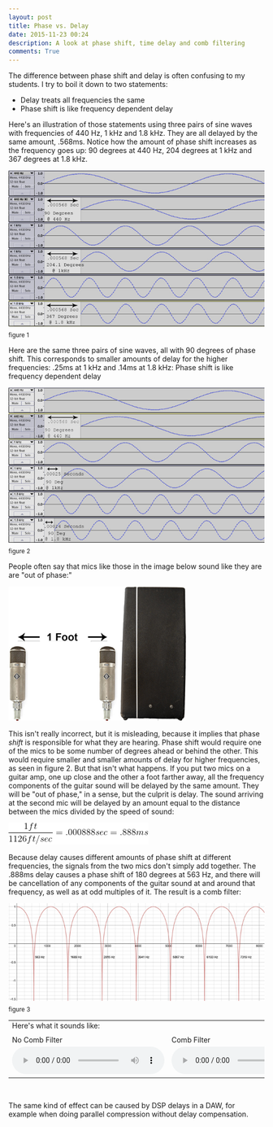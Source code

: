 ```yaml
---
layout: post
title: Phase vs. Delay
date: 2015-11-23 00:24 
description: A look at phase shift, time delay and comb filtering  
comments: True
---
```


The difference between phase shift and delay is often confusing to my students. I try to boil it down to two statements:

* Delay treats all frequencies the same
* Phase shift is like frequency dependent delay
 
Here's an illustration of those statements using three pairs of sine waves with frequencies of 440 Hz, 1 kHz and 1.8 kHz. They are all delayed by the same amount, .568ms. Notice how the amount of phase shift increases as the frequency goes up: 90 degrees  at 440 Hz, 204 degrees at 1 kHz and 367 degrees at 1.8 kHz.
 
![EqualDelaySm.jpg](/img/phase/EqualDelaySm.jpg)<sub>figure 1</sub>


Here are the same three pairs of sine waves, all with 90 degrees of phase shift. This corresponds to smaller amounts of delay for the higher frequencies: .25ms at 1 kHz and .14ms at 1.8 kHz: Phase shift is like frequency dependent delay

![EqualPhaseSm.jpg](/img/phase/EqualPhaseSm.jpg)<sub>figure 2</sub>

People often say that mics like those in the image below sound like they are are "out of phase:"

![mic setup](/img/phase/amp.jpg)

This isn't really incorrect, but it is misleading, because it implies that phase *shift* is responsible for what they are hearing. Phase shift would require one of the mics to be some number of degrees ahead or behind the other. This would require smaller and smaller amounts of delay for higher frequencies, as seen in figure 2. But that isn't what happens. If you put two mics on a guitar amp, one up close and the other a foot farther away, all the frequency components of the guitar sound will be delayed by the same amount. They will be "out of phase," in a sense, but the culprit is delay. The sound arriving at the second mic will be delayed by an amount equal to the distance between the mics divided by the speed of sound:

![.888ms](/img/phase/equation.gif)

Because delay causes different amounts of phase shift at different frequencies, the signals from the two mics don't simply add together. The .888ms delay causes a phase shift of 180 degrees at 563 Hz, and there will be cancellation of any components of the guitar sound at and around that frequency, as well as at odd multiples of it. The result is a comb filter:

![combGraph.jpg](/img/phase/combGraph.jpg)<sub>figure 3</sub>

<table>
<tr><td>Here's what it sounds like:</td><td></td></tr>
<tr><td></td><td></td></tr>
<tr><td>No Comb Filter</td><td>Comb Filter</td></tr>
<tr><td><audio controls>
<source src="/audio/drumsNoComb.mp3" type="audio/mp3">
Your browser does not support the audio tag.
</audio>
</td><td><audio controls>
<source src="/audio/drumsComb.mp3" type="audio/mp3">
Your browser does not support the audio tag.
</audio></td></tr></table>
<br/>

The same kind of effect can be caused by DSP delays in a DAW, for example when doing parallel compression without delay compensation. 

